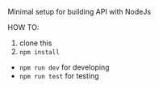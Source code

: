 Minimal setup for building API with NodeJs

HOW TO:
1. clone this
2. `npm install`
- `npm run dev` for developing
- `npm run test` for testing
